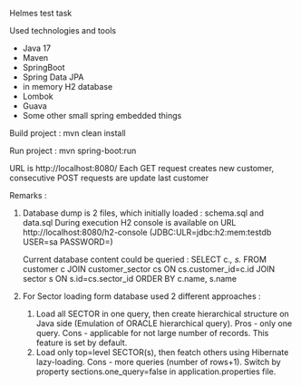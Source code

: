 Helmes test task

Used technologies and tools
- Java 17
- Maven
- SpringBoot
- Spring Data JPA
- in memory H2 database
- Lombok
- Guava
- Some other small spring embedded things

Build project : mvn clean install

Run project : mvn spring-boot:run

URL is http://localhost:8080/
Each GET request creates new customer, consecutive POST requests are update last customer


Remarks : 
1. Database dump is 2 files, which initially loaded : schema.sql and data.sql
   During execution H2 console is available on URL http://localhost:8080/h2-console (JDBC:ULR=jdbc:h2:mem:testdb USER=sa PASSWORD=)
   
   Current database content could be queried :
   SELECT c.*, s.*
      FROM customer c
      JOIN customer_sector cs ON cs.customer_id=c.id
      JOIN sector s ON s.id=cs.sector_id
      ORDER BY c.name, s.name

2. For Sector loading form database used 2 different approaches :
   1. Load all SECTOR in one query, then create hierarchical structure on Java side (Emulation of ORACLE hierarchical query).
      Pros - only one query.
      Cons - applicable for not large number of records. This feature is set by default.
   2. Load only top=level SECTOR(s), then featch others using Hibernate lazy-loading.
      Cons - more queries (number of rows+1). Switch by property sections.one_query=false in application.properties file. 
 

